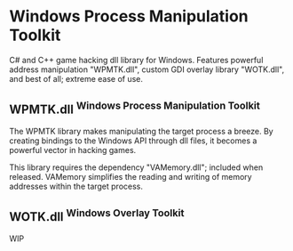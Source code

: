 # Windows Process Manipulation Toolkit
C# and C++ game hacking dll library for Windows. Features powerful address manipulation "WPMTK.dll", custom GDI overlay library "WOTK.dll", and best of all; extreme ease of use.

## WPMTK.dll <sup>Windows Process Manipulation Toolkit</sup>
The WPMTK library makes manipulating the target process a breeze. By creating bindings to the Windows API through dll files, it becomes a powerful vector in hacking games.

This library requires the dependency "VAMemory.dll"; included when released. VAMemory simplifies the reading and writing of memory addresses within the target process.

## WOTK.dll <sup>Windows Overlay Toolkit</sup>
WIP
